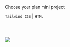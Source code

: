 Choose your plan mini project
<br>

```Tailwind CSS``` |  ```HTML```

<br>

<br>

![](choose-your-plan-updated.png)
